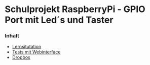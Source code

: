 # Schulprojekt RaspberryPi - GPIO Port mit Led´s und Taster
### Inhalt
* [Lernsitutation](https://github.com/baerenbande1337/raspi_school/tree/master/python)
* [Tests mit Webinterface](https://github.com/baerenbande1337/raspi_school/tree/master/html)
* [Dropbox](https://www.dropbox.com/sh/jqpjxh2sc5bokym/AAAlOhYjzT4UDV1Sk9-RxFDba?dl=0)

